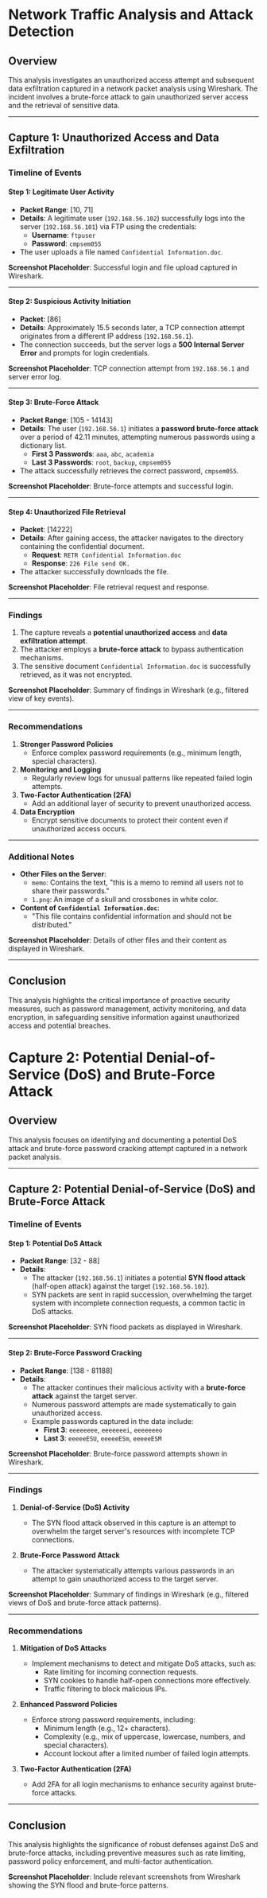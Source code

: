 # **Network Traffic Analysis and Attack Detection**

## **Overview**  
This analysis investigates an unauthorized access attempt and subsequent data exfiltration captured in a network packet analysis using Wireshark. The incident involves a brute-force attack to gain unauthorized server access and the retrieval of sensitive data.

---

## **Capture 1: Unauthorized Access and Data Exfiltration**

### **Timeline of Events**

#### **Step 1: Legitimate User Activity**
- **Packet Range**: [10, 71]  
- **Details**: A legitimate user (`192.168.56.102`) successfully logs into the server (`192.168.56.101`) via FTP using the credentials:  
  - **Username**: `ftpuser`  
  - **Password**: `cmpsem055`  
- The user uploads a file named `Confidential Information.doc`.

**Screenshot Placeholder**: Successful login and file upload captured in Wireshark.

---

#### **Step 2: Suspicious Activity Initiation**
- **Packet**: [86]  
- **Details**: Approximately 15.5 seconds later, a TCP connection attempt originates from a different IP address (`192.168.56.1`).  
- The connection succeeds, but the server logs a **500 Internal Server Error** and prompts for login credentials.

**Screenshot Placeholder**: TCP connection attempt from `192.168.56.1` and server error log.

---

#### **Step 3: Brute-Force Attack**
- **Packet Range**: [105 - 14143]  
- **Details**: The user (`192.168.56.1`) initiates a **password brute-force attack** over a period of 42.11 minutes, attempting numerous passwords using a dictionary list.  
  - **First 3 Passwords**: `aaa`, `abc`, `academia`  
  - **Last 3 Passwords**: `root`, `backup`, `cmpsem055`  
- The attack successfully retrieves the correct password, `cmpsem055`.

**Screenshot Placeholder**: Brute-force attempts and successful login.

---

#### **Step 4: Unauthorized File Retrieval**
- **Packet**: [14222]  
- **Details**: After gaining access, the attacker navigates to the directory containing the confidential document.  
  - **Request**: `RETR Confidential Information.doc`  
  - **Response**: `226 File send OK.`  
- The attacker successfully downloads the file.

**Screenshot Placeholder**: File retrieval request and response.

---

### **Findings**
1. The capture reveals a **potential unauthorized access** and **data exfiltration attempt**.  
2. The attacker employs a **brute-force attack** to bypass authentication mechanisms.  
3. The sensitive document `Confidential Information.doc` is successfully retrieved, as it was not encrypted.

**Screenshot Placeholder**: Summary of findings in Wireshark (e.g., filtered view of key events).

---

### **Recommendations**

1. **Stronger Password Policies**  
   - Enforce complex password requirements (e.g., minimum length, special characters).  
2. **Monitoring and Logging**  
   - Regularly review logs for unusual patterns like repeated failed login attempts.  
3. **Two-Factor Authentication (2FA)**  
   - Add an additional layer of security to prevent unauthorized access.  
4. **Data Encryption**  
   - Encrypt sensitive documents to protect their content even if unauthorized access occurs.

---

### **Additional Notes**

- **Other Files on the Server**:  
  - `memo`: Contains the text, "this is a memo to remind all users not to share their passwords."  
  - `1.png`: An image of a skull and crossbones in white color.  
- **Content of `Confidential Information.doc`**:  
  - "This file contains confidential information and should not be distributed."

**Screenshot Placeholder**: Details of other files and their content as displayed in Wireshark.

---

## **Conclusion**  
This analysis highlights the critical importance of proactive security measures, such as password management, activity monitoring, and data encryption, in safeguarding sensitive information against unauthorized access and potential breaches.




# **Capture 2: Potential Denial-of-Service (DoS) and Brute-Force Attack**

## **Overview**  
This analysis focuses on identifying and documenting a potential DoS attack and brute-force password cracking attempt captured in a network packet analysis.

---

## **Capture 2: Potential Denial-of-Service (DoS) and Brute-Force Attack**

### **Timeline of Events**

#### **Step 1: Potential DoS Attack**  
- **Packet Range**: [32 - 88]  
- **Details**:  
  - The attacker (`192.168.56.1`) initiates a potential **SYN flood attack** (half-open attack) against the target (`192.168.56.102`).  
  - SYN packets are sent in rapid succession, overwhelming the target system with incomplete connection requests, a common tactic in DoS attacks.

**Screenshot Placeholder**: SYN flood packets as displayed in Wireshark.  

---

#### **Step 2: Brute-Force Password Cracking**  
- **Packet Range**: [138 - 81188]  
- **Details**:  
  - The attacker continues their malicious activity with a **brute-force attack** against the target server.  
  - Numerous password attempts are made systematically to gain unauthorized access.  
  - Example passwords captured in the data include:  
    - **First 3**: `eeeeeeee`, `eeeeeeei`, `eeeeeeeo`  
    - **Last 3**: `eeeeeESU`, `eeeeeESm`, `eeeeeESM`

**Screenshot Placeholder**: Brute-force password attempts shown in Wireshark.

---

### **Findings**  

1. **Denial-of-Service (DoS) Activity**  
   - The SYN flood attack observed in this capture is an attempt to overwhelm the target server's resources with incomplete TCP connections.  

2. **Brute-Force Password Attack**  
   - The attacker systematically attempts various passwords in an attempt to gain unauthorized access to the target server.  

**Screenshot Placeholder**: Summary of findings in Wireshark (e.g., filtered views of DoS and brute-force attack patterns).

---

### **Recommendations**  

1. **Mitigation of DoS Attacks**  
   - Implement mechanisms to detect and mitigate DoS attacks, such as:  
     - Rate limiting for incoming connection requests.  
     - SYN cookies to handle half-open connections more effectively.  
     - Traffic filtering to block malicious IPs.  

2. **Enhanced Password Policies**  
   - Enforce strong password requirements, including:  
     - Minimum length (e.g., 12+ characters).  
     - Complexity (e.g., mix of uppercase, lowercase, numbers, and special characters).  
     - Account lockout after a limited number of failed login attempts.  

3. **Two-Factor Authentication (2FA)**  
   - Add 2FA for all login mechanisms to enhance security against brute-force attacks.  

---

## **Conclusion**  
This analysis highlights the significance of robust defenses against DoS and brute-force attacks, including preventive measures such as rate limiting, password policy enforcement, and multi-factor authentication.  

**Screenshot Placeholder**: Include relevant screenshots from Wireshark showing the SYN flood and brute-force patterns.  


